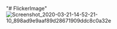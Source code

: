 "# FlickerImage" 
![Screenshot_2020-03-21-14-52-21-10_898ad9e9aaf89d28671909ddc8c0a32e](https://user-images.githubusercontent.com/11291105/77223683-d9abee00-6b84-11ea-839b-17ad6d0119f9.png)

